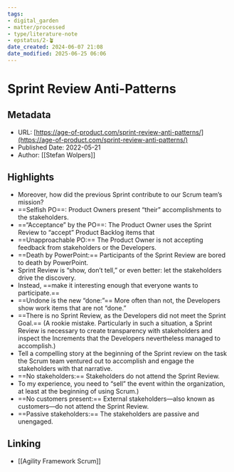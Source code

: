 ```yaml
---
tags: 
- digital_garden
- matter/processed
- type/literature-note
- epstatus/2-🪴
date_created: 2024-06-07 21:08
date_modified: 2025-06-25 06:06
---
```

# Sprint Review Anti-Patterns

## Metadata

* URL: [https://age-of-product.com/sprint-review-anti-patterns/](https://age-of-product.com/sprint-review-anti-patterns/)
* Published Date: 2022-05-21
* Author: [[Stefan Wolpers]]

## Highlights

* Moreover, how did the previous Sprint contribute to our Scrum team’s mission?
* ==Selfish PO==: Product Owners present “their” accomplishments to the stakeholders.
* ==“Acceptance” by the PO==: The Product Owner uses the Sprint Review to “accept” Product Backlog items that
* ==Unapproachable PO:== The Product Owner is not accepting feedback from stakeholders or the Developers.
* ==Death by PowerPoint:== Participants of the Sprint Review are bored to death by PowerPoint.
* Sprint Review is “show, don’t tell,” or even better: let the stakeholders drive the discovery.
* Instead, ==make it interesting enough that everyone wants to participate.==
* ==Undone is the new “done:”== More often than not, the Developers show work items that are not “done.”
* ==There is no Sprint Review, as the Developers did not meet the Sprint Goal.== (A rookie mistake. Particularly in such a situation, a Sprint Review is necessary to create transparency with stakeholders and inspect the Increments that the Developers nevertheless managed to accomplish.)
* Tell a compelling story at the beginning of the Sprint review on the task the Scrum team ventured out to accomplish and engage the stakeholders with that narrative.
* ==No stakeholders:== Stakeholders do not attend the Sprint Review.
* To my experience, you need to “sell” the event within the organization, at least at the beginning of using Scrum.)
* ==No customers present:== External stakeholders—also known as customers—do not attend the Sprint Review.
* ==Passive stakeholders:== The stakeholders are passive and unengaged.

## Linking

+ [[Agility Framework Scrum]]